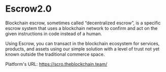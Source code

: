 # Escrow2.0
Blockchain escrow, sometimes called “decentralized escrow”, is a specific escrow system that uses a blockchain network to confirm and act on the given instructions in code instead of a human.

Using Escrow, you can transact in the blockchain ecosystem for services, products, and assets using our simple solution with a level of trust not yet known outside the traditional commerce space.

Platform's URL: https://scro.theblockchain.team/
